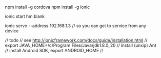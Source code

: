 

npm install -g cordova
npm install -g ionic

ionic start hm blank

ionic serve --address 192.168.1.3    // so you can get to service from any device

// todo
// see http://ionicframework.com/docs/guide/installation.html
// export JAVA_HOME=/c/Program Files/Java/jdk1.8.0_20
// install (unxip) Ant
// install Android SDK, export ANDROID_HOME
//
